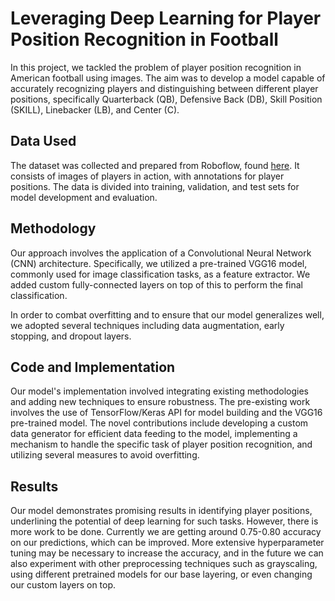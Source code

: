 # Leveraging Deep Learning for Player Position Recognition in Football
In this project, we tackled the problem of player position recognition in American football using images. The aim was to develop a model capable of accurately recognizing players and distinguishing between different player positions, specifically Quarterback (QB), Defensive Back (DB), Skill Position (SKILL), Linebacker (LB), and Center (C).

## Data Used
The dataset was collected and prepared from Roboflow, found [here](https://universe.roboflow.com/bronkscottema/football-players-zm06l/dataset/15). It consists of images of players in action, with annotations for player positions. The data is divided into training, validation, and test sets for model development and evaluation.

## Methodology
Our approach involves the application of a Convolutional Neural Network (CNN) architecture. Specifically, we utilized a pre-trained VGG16 model, commonly used for image classification tasks, as a feature extractor. We added custom fully-connected layers on top of this to perform the final classification.

In order to combat overfitting and to ensure that our model generalizes well, we adopted several techniques including data augmentation, early stopping, and dropout layers.

## Code and Implementation
Our model's implementation involved integrating existing methodologies and adding new techniques to ensure robustness. The pre-existing work involves the use of TensorFlow/Keras API for model building and the VGG16 pre-trained model. The novel contributions include developing a custom data generator for efficient data feeding to the model, implementing a mechanism to handle the specific task of player position recognition, and utilizing several measures to avoid overfitting.

## Results
Our model demonstrates promising results in identifying player positions, underlining the potential of deep learning for such tasks. However, there is more work to be done. Currently we are getting around 0.75-0.80 accuracy on our predictions, which can be improved. More extensive hyperparameter tuning may be necessary to increase the accuracy, and in the future we can also experiment with other preprocessing techniques such as grayscaling, using different pretrained models for our base layering, or even changing our custom layers on top.